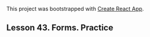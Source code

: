 This project was bootstrapped with [Create React App](https://github.com/facebook/create-react-app).

## Lesson 43. Forms. Practice
